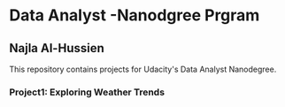 # Data Analyst -Nanodgree Prgram #

## Najla Al-Hussien ## 

This repository contains projects for Udacity's Data Analyst Nanodegree.

### Project1: Exploring Weather Trends ### 
